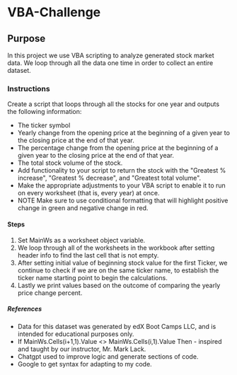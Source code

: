 # VBA-Challenge

## Purpose 
In this project we use VBA scripting to analyze generated stock market data. We loop through all the data one time in order to collect an entire dataset. 

### Instructions

Create a script that loops through all the stocks for one year and outputs the following information:
- The ticker symbol
- Yearly change from the opening price at the beginning of a given year to the closing price at the end of that year.
- The percentage change from the opening price at the beginning of a given year to the closing price at the end of that year.
- The total stock volume of the stock.
- Add functionality to your script to return the stock with the "Greatest % increase", "Greatest % decrease", and "Greatest total volume".
- Make the appropriate adjustments to your VBA script to enable it to run on every worksheet (that is, every year) at once.
- NOTE
  Make sure to use conditional formatting that will highlight positive change in green and negative change in red.

#### Steps 
1. Set MainWs as a worksheet object variable.
2. We loop through all of the worksheets in the workbook after setting header info to find the last cell that is not empty.
3. After setting initial value of beginning stock value for the first Ticker, we continue to check if we are on the same ticker name, to establish the ticker name starting point to begin the calculations.
4. Lastly we print values based on the outcome of comparing the yearly price change percent.

##### References
- Data for this dataset was generated by edX Boot Camps LLC, and is intended for educational purposes only.
- If MainWs.Cells(i+1,1).Value <> MainWs.Cells(i,1).Value Then - inspired and taught by our instructor, Mr. Mark Lack.
- Chatgpt used to improve logic and generate sections of code.
- Google to get syntax for adapting to my code.


